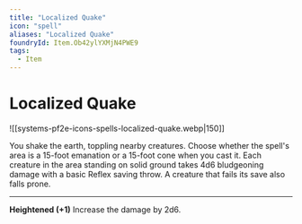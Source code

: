 ```yaml
---
title: "Localized Quake"
icon: "spell"
aliases: "Localized Quake"
foundryId: Item.Ob42ylYXMjN4PWE9
tags:
  - Item
---
```


# Localized Quake
![[systems-pf2e-icons-spells-localized-quake.webp|150]]

You shake the earth, toppling nearby creatures. Choose whether the spell's area is a 15-foot emanation or a 15-foot cone when you cast it. Each creature in the area standing on solid ground takes 4d6 bludgeoning damage with a basic Reflex saving throw. A creature that fails its save also falls prone.

* * *

**Heightened (+1)** Increase the damage by 2d6.
